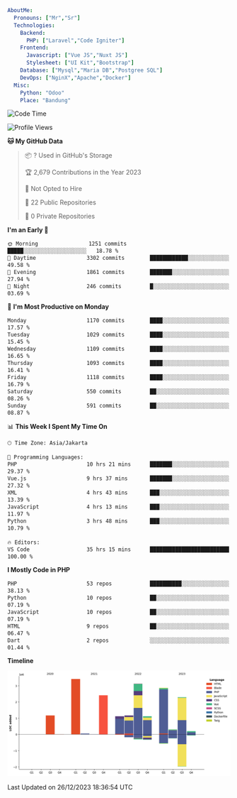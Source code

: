 ```yaml
AboutMe:
  Pronouns: ["Mr","Sr"]
  Technologies:
    Backend:
      PHP: ["Laravel","Code Igniter"]
    Frontend:
      Javascript: ["Vue JS","Nuxt JS"]
      Stylesheet: ["UI Kit","Bootstrap"]
    Database: ["Mysql","Maria DB","Postgree SQL"]
    DevOps: ["NginX","Apache","Docker"]
  Misc:
    Python: "Odoo"
    Place: "Bandung"
```

<!--START_SECTION:waka-->
![Code Time](http://img.shields.io/badge/Code%20Time-978%20hrs%2037%20mins-blue)

![Profile Views](http://img.shields.io/badge/Profile%20Views-3-blue)

**🐱 My GitHub Data** 

> 📦 ? Used in GitHub's Storage 
 > 
> 🏆 2,679 Contributions in the Year 2023
 > 
> 🚫 Not Opted to Hire
 > 
> 📜 22 Public Repositories 
 > 
> 🔑 0 Private Repositories 
 > 
**I'm an Early 🐤** 

```text
🌞 Morning                1251 commits        █████░░░░░░░░░░░░░░░░░░░░   18.78 % 
🌆 Daytime                3302 commits        ████████████░░░░░░░░░░░░░   49.58 % 
🌃 Evening                1861 commits        ███████░░░░░░░░░░░░░░░░░░   27.94 % 
🌙 Night                  246 commits         █░░░░░░░░░░░░░░░░░░░░░░░░   03.69 % 
```
📅 **I'm Most Productive on Monday** 

```text
Monday                   1170 commits        ████░░░░░░░░░░░░░░░░░░░░░   17.57 % 
Tuesday                  1029 commits        ████░░░░░░░░░░░░░░░░░░░░░   15.45 % 
Wednesday                1109 commits        ████░░░░░░░░░░░░░░░░░░░░░   16.65 % 
Thursday                 1093 commits        ████░░░░░░░░░░░░░░░░░░░░░   16.41 % 
Friday                   1118 commits        ████░░░░░░░░░░░░░░░░░░░░░   16.79 % 
Saturday                 550 commits         ██░░░░░░░░░░░░░░░░░░░░░░░   08.26 % 
Sunday                   591 commits         ██░░░░░░░░░░░░░░░░░░░░░░░   08.87 % 
```


📊 **This Week I Spent My Time On** 

```text
🕑︎ Time Zone: Asia/Jakarta

💬 Programming Languages: 
PHP                      10 hrs 21 mins      ███████░░░░░░░░░░░░░░░░░░   29.37 % 
Vue.js                   9 hrs 37 mins       ███████░░░░░░░░░░░░░░░░░░   27.32 % 
XML                      4 hrs 43 mins       ███░░░░░░░░░░░░░░░░░░░░░░   13.39 % 
JavaScript               4 hrs 13 mins       ███░░░░░░░░░░░░░░░░░░░░░░   11.97 % 
Python                   3 hrs 48 mins       ███░░░░░░░░░░░░░░░░░░░░░░   10.79 % 

🔥 Editors: 
VS Code                  35 hrs 15 mins      █████████████████████████   100.00 % 
```

**I Mostly Code in PHP** 

```text
PHP                      53 repos            ██████████░░░░░░░░░░░░░░░   38.13 % 
Python                   10 repos            ██░░░░░░░░░░░░░░░░░░░░░░░   07.19 % 
JavaScript               10 repos            ██░░░░░░░░░░░░░░░░░░░░░░░   07.19 % 
HTML                     9 repos             ██░░░░░░░░░░░░░░░░░░░░░░░   06.47 % 
Dart                     2 repos             ░░░░░░░░░░░░░░░░░░░░░░░░░   01.44 % 
```



**Timeline**

![Lines of Code chart](https://raw.githubusercontent.com/vheins/vheins/main/assets/bar_graph.png)


 Last Updated on 26/12/2023 18:36:54 UTC
<!--END_SECTION:waka-->

